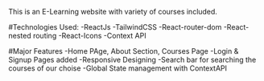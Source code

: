 This is an E-Learning website with variety of courses included.



#Technologies Used:
-ReactJs
-TailwindCSS
-React-router-dom
-React-nested routing
-React-Icons
-Context API


#Major Features
-Home PAge, About Section, Courses Page
-Login & Signup Pages added
-Responsive Designing
-Search bar for searching the courses of our choise
-Global State management with ContextAPI

